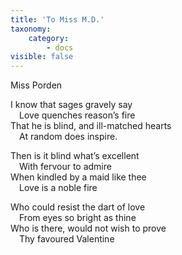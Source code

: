 ```yaml
---
title: 'To Miss M.D.'
taxonomy:
    category:
        - docs
visible: false
---
```


<div class="author">Miss Porden</div>

I know that sages gravely say  
&emsp;Love quenches reason’s fire  
That he is blind, and ill-matched hearts  
&emsp;At random does inspire.  

Then is it blind what’s excellent  
&emsp;With fervour to <span data-tippy="inspire" class="green">admire</span>   
When kindled by a maid like thee  
&emsp;Love is a noble fire  

Who could resist the dart of love  
&emsp;From eyes so bright as thine  
Who is there, would not wish to prove  
&emsp;Thy favoured Valentine